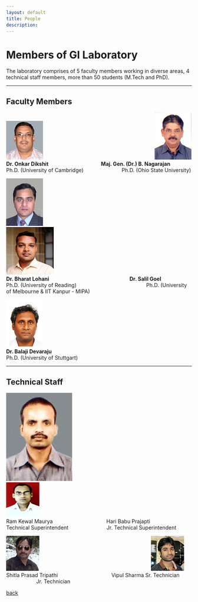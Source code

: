 ```yaml
---
layout: default
title: People
description:
---
```


# Members of GI Laboratory
The laboratory comprises of 5 faculty members working in diverse areas, 4 technical staff members, more than 50 students (M.Tech and PhD).

* * *
## Faculty Members
![image1](/assets/img/onkar-dikshit.png) &emsp; &emsp; &emsp; &emsp;&emsp; &emsp;&emsp; &emsp; &emsp; &emsp;&emsp; &emsp; &emsp;&emsp; &emsp; &emsp;&emsp; &emsp;![image1](/assets/img/nagarajan.png)<br>
**Dr. Onkar Dikshit &emsp; &emsp; &emsp;&emsp; &emsp;&emsp;&emsp; &emsp;&emsp;Maj. Gen. (Dr.) B. Nagarajan**<br>
Ph.D. (University of Cambridge) &emsp; &emsp; &emsp;&emsp; &emsp; &emsp;Ph.D. (Ohio State University)<br>

![image1](/assets/img/Blohani.png) &emsp; &emsp; &emsp; &emsp;&emsp; &emsp;&emsp; &emsp; &emsp; &emsp;&emsp; &emsp; &emsp;&emsp; &emsp; &emsp;&emsp; &emsp; ![image1](/assets/img/salil_goel.png)<br>
**Dr. Bharat Lohani &emsp; &emsp; &emsp; &emsp;&emsp; &emsp;&emsp; &emsp; &emsp; &emsp;&emsp; &emsp; &emsp; Dr. Salil Goel**<br>
Ph.D. (University of Reading) &emsp; &emsp; &emsp; &emsp; &emsp; &emsp;&emsp; &emsp;&emsp; &emsp; &emsp;Ph.D. (University of Melbourne & IIT Kanpur - MIPA)<br>

![image1](/assets/img/Balaji.png)<br>
**Dr. Balaji Devaraju**<br>
Ph.D. (University of Stuttgart)<br>
* * *
## Technical Staff
![image1](/assets/img/maurya.png) &emsp; &emsp; &emsp; &emsp;&emsp; &emsp;&emsp; &emsp; &emsp; &emsp;&emsp; &emsp; &emsp;&emsp; &emsp; &emsp;&emsp; &emsp;![image1](/assets/img/harib.png)<br>
Ram Kewal Maurya &emsp; &emsp; &emsp;&emsp; &emsp;&emsp;&emsp; &emsp;&emsp;Hari Babu Prajapti<br>
Technical Superintendent &emsp; &emsp; &emsp;&emsp; &emsp; &emsp;Jr. Technical Superintendent<br>

![image1](/assets/img/Shitla.png) &emsp; &emsp; &emsp; &emsp;&emsp; &emsp;&emsp; &emsp; &emsp; &emsp;&emsp; &emsp; &emsp;&emsp; &emsp; &emsp;&emsp; &emsp;![image1](/assets/img/vipul.png)<br>
Shitla Prasad Tripathi &emsp; &emsp; &emsp;&emsp; &emsp;&emsp;&emsp; &emsp;&emsp;Vipul Sharma
Sr. Technician &emsp; &emsp; &emsp;&emsp; &emsp; &emsp;Jr. Technician<br>

[back](./)

